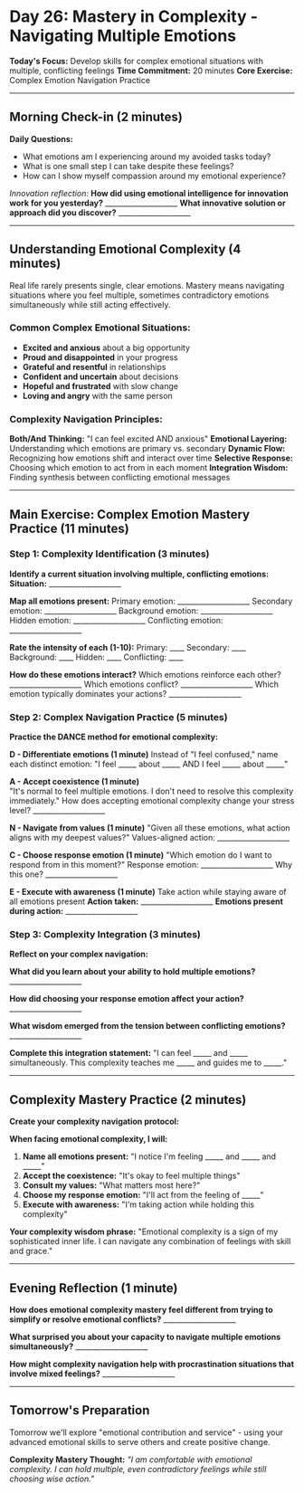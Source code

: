 # Day 26: Mastery in Complexity - Navigating Multiple Emotions

**Today's Focus:** Develop skills for complex emotional situations with multiple, conflicting feelings
**Time Commitment:** 20 minutes
**Core Exercise:** Complex Emotion Navigation Practice

---

## Morning Check-in (2 minutes)

**Daily Questions:**
- What emotions am I experiencing around my avoided tasks today?
- What is one small step I can take despite these feelings?
- How can I show myself compassion around my emotional experience?

*Innovation reflection:*
**How did using emotional intelligence for innovation work for you yesterday?** ____________________
**What innovative solution or approach did you discover?** ____________________

---

## Understanding Emotional Complexity (4 minutes)

Real life rarely presents single, clear emotions. Mastery means navigating situations where you feel multiple, sometimes contradictory emotions simultaneously while still acting effectively.

### Common Complex Emotional Situations:
- **Excited and anxious** about a big opportunity
- **Proud and disappointed** in your progress
- **Grateful and resentful** in relationships
- **Confident and uncertain** about decisions
- **Hopeful and frustrated** with slow change
- **Loving and angry** with the same person

### Complexity Navigation Principles:
**Both/And Thinking:** "I can feel excited AND anxious"
**Emotional Layering:** Understanding which emotions are primary vs. secondary
**Dynamic Flow:** Recognizing how emotions shift and interact over time
**Selective Response:** Choosing which emotion to act from in each moment
**Integration Wisdom:** Finding synthesis between conflicting emotional messages

---

## Main Exercise: Complex Emotion Mastery Practice (11 minutes)

### Step 1: Complexity Identification (3 minutes)

**Identify a current situation involving multiple, conflicting emotions:**
**Situation:** ____________________

**Map all emotions present:**
Primary emotion: ____________________
Secondary emotion: ____________________
Background emotion: ____________________
Hidden emotion: ____________________
Conflicting emotion: ____________________

**Rate the intensity of each (1-10):**
Primary: ____ Secondary: ____ Background: ____ Hidden: ____ Conflicting: ____

**How do these emotions interact?**
Which emotions reinforce each other? ____________________
Which emotions conflict? ____________________
Which emotion typically dominates your actions? ____________________

### Step 2: Complex Navigation Practice (5 minutes)

**Practice the DANCE method for emotional complexity:**

**D - Differentiate emotions (1 minute)**
Instead of "I feel confused," name each distinct emotion:
"I feel _____ about _____ AND I feel _____ about _____"

**A - Accept coexistence (1 minute)**  
"It's normal to feel multiple emotions. I don't need to resolve this complexity immediately."
How does accepting emotional complexity change your stress level? ____________________

**N - Navigate from values (1 minute)**
"Given all these emotions, what action aligns with my deepest values?"
Values-aligned action: ____________________

**C - Choose response emotion (1 minute)**
"Which emotion do I want to respond from in this moment?"
Response emotion: ____________________
Why this one? ____________________

**E - Execute with awareness (1 minute)**
Take action while staying aware of all emotions present
**Action taken:** ____________________
**Emotions present during action:** ____________________

### Step 3: Complexity Integration (3 minutes)

**Reflect on your complex navigation:**

**What did you learn about your ability to hold multiple emotions?** ____________________

**How did choosing your response emotion affect your action?** ____________________

**What wisdom emerged from the tension between conflicting emotions?** ____________________

**Complete this integration statement:**
"I can feel _____ and _____ simultaneously. This complexity teaches me _____ and guides me to _____."

---

## Complexity Mastery Practice (2 minutes)

**Create your complexity navigation protocol:**

**When facing emotional complexity, I will:**
1. **Name all emotions present:** "I notice I'm feeling _____ and _____ and _____"
2. **Accept the coexistence:** "It's okay to feel multiple things"
3. **Consult my values:** "What matters most here?"
4. **Choose my response emotion:** "I'll act from the feeling of _____"
5. **Execute with awareness:** "I'm taking action while holding this complexity"

**Your complexity wisdom phrase:**
"Emotional complexity is a sign of my sophisticated inner life. I can navigate any combination of feelings with skill and grace."

---

## Evening Reflection (1 minute)

**How does emotional complexity mastery feel different from trying to simplify or resolve emotional conflicts?** ____________________

**What surprised you about your capacity to navigate multiple emotions simultaneously?** ____________________

**How might complexity navigation help with procrastination situations that involve mixed feelings?** ____________________

---

## Tomorrow's Preparation
Tomorrow we'll explore "emotional contribution and service" - using your advanced emotional skills to serve others and create positive change.

**Complexity Mastery Thought:**
*"I am comfortable with emotional complexity. I can hold multiple, even contradictory feelings while still choosing wise action."*
